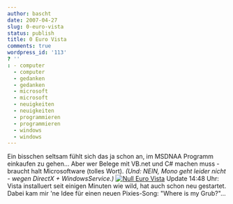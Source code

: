```yaml
---
author: bascht
date: 2007-04-27
slug: 0-euro-vista
status: publish
title: 0 Euro Vista
comments: true
wordpress_id: '113'
? ''
: - computer
  - computer
  - gedanken
  - gedanken
  - microsoft
  - microsoft
  - neuigkeiten
  - neuigkeiten
  - programmieren
  - programmieren
  - windows
  - windows
---
```


Ein bisschen seltsam fühlt sich das ja schon an, im MSDNAA Programm
einkaufen zu gehen... Aber wer Belege mit VB.net und C\# machen
muss - braucht halt Microsoftware (tolles Wort).
*(Und: NEIN, Mono geht leider nicht - wegen DirectX + WindowsService.)*
[![Null Euro Vista](http://www.bascht.com/uploads/2007/04/nulleurovista.jpg)](http://www.bascht.com/2007/04/27/0-euro-vista/null-euro-vista/ "Null Euro Vista")
Update 14:48 Uhr: Vista installuert seit einigen Minuten wie wild,
hat auch schon neu gestartet. Dabei kam mir 'ne Idee für einen
neuen Pixies-Song: "Where is my Grub?"...


